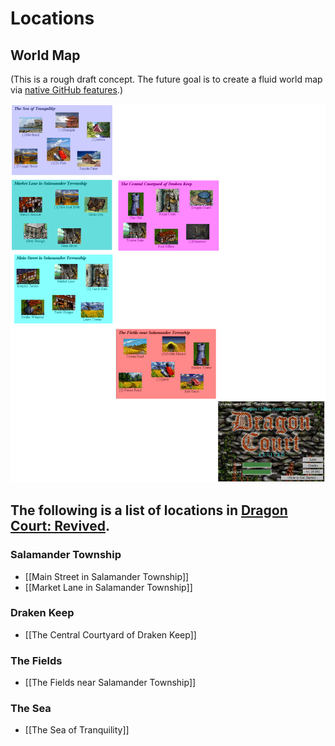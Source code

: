 # Locations
## World Map
(This is a rough draft concept. The future goal is to create a fluid world map via [native GitHub features](https://docs.github.com/en/get-started/writing-on-github/working-with-advanced-formatting/creating-diagrams).)

![](https://github.com/DCWiki/DCWiki.github.io/blob/main/media/locations/World_Map_v1.png)

## The following is a list of locations in [Dragon Court: Revived](Dragon-Court-Revived.md).

### Salamander Township
* [[Main Street in Salamander Township]]
* [[Market Lane in Salamander Township]]
### Draken Keep
* [[The Central Courtyard of Draken Keep]]
### The Fields
* [[The Fields near Salamander Township]]
### The Sea
* [[The Sea of Tranquility]]
